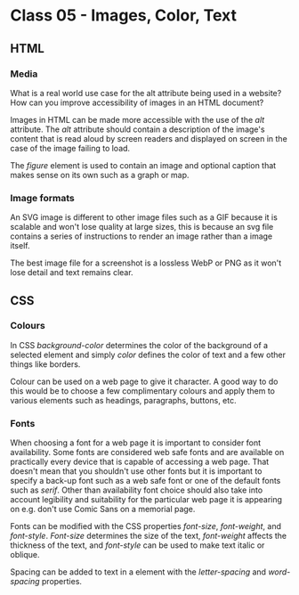 # Class 05 - Images, Color, Text

## HTML

### Media

What is a real world use case for the alt attribute being used in a website?
How can you improve accessibility of images in an HTML document?

Images in HTML can be made more accessible with the use of the _alt_ attribute. The _alt_ attribute should contain a description of the image's content that is read aloud by screen readers and displayed on screen in the case of the image failing to load.

The _figure_ element is used to contain an image and optional caption that makes sense on its own such as a graph or map.

### Image formats

An SVG image is different to other image files such as a GIF because it is scalable and won't lose quality at large sizes, this is because an svg file contains a series of instructions to render an image rather than a image itself.

The best image file for a screenshot is a lossless WebP or PNG as it won't lose detail and text remains clear.

## CSS

### Colours

In CSS _background-color_ determines the color of the background of a selected element and simply _color_ defines the color of text and a few other things like borders.

Colour can be used on a web page to give it character. A good way to do this would be to choose a few complimentary colours and apply them to various elements such as headings, paragraphs, buttons, etc.

### Fonts

When choosing a font for a web page it is important to consider font availability. Some fonts are considered web safe fonts and are available on practically every device that is capable of accessing a web page. That doesn't mean that you shouldn't use other fonts but it is important to specify a back-up font such as a web safe font or one of the default fonts such as _serif_. Other than availability font choice should also take into account legibility and suitability for the particular web page it is appearing on e.g. don't use Comic Sans on a memorial page.

Fonts can be modified with the CSS properties _font-size_, _font-weight_, and _font-style_. _Font-size_ determines the size of the text, _font-weight_ affects the thickness of the text, and _font-style_ can be used to make text italic or oblique.

Spacing can be added to text in a element with the _letter-spacing_ and _word-spacing_ properties.
